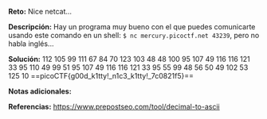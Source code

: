 **Reto:** Nice netcat...

**Descripción:**
Hay un programa muy bueno con el que puedes comunicarte usando este comando en un shell: `$ nc mercury.picoctf.net 43239`, pero no habla inglés...

**Solución:**
112 105 99 111 67 84 70 123 103 48 48 100 95 107 49 116 116 121 33 95 110 49 99 51 95 107 49 116 116 121 33 95 55 99 48 56 50 49 102 53 125 10 
==picoCTF{g00d_k1tty!_n1c3_k1tty!_7c0821f5}==

**Notas adicionales:**

**Referencias:** 
https://www.prepostseo.com/tool/decimal-to-ascii